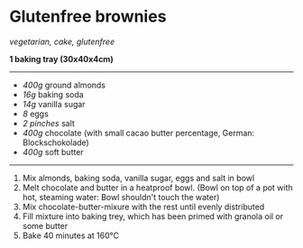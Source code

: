 # Glutenfree brownies

*vegetarian, cake, glutenfree*

**1 baking tray (30x40x4cm)**

---

- *400g* ground almonds
- *16g* baking soda
- *14g* vanilla sugar
- *8* eggs
- *2 pinches* salt
- *400g* chocolate (with small cacao butter percentage, German: Blockschokolade)
- *400g* soft butter

---

1. Mix almonds, baking soda, vanilla sugar, eggs and salt in bowl
2. Melt chocolate and butter in a heatproof bowl. (Bowl on top of a pot with hot, steaming water: Bowl shouldn't touch the water)
3. Mix chocolate-butter-mixure with the rest until evenly distributed
4. Fill mixture into baking trey, which has been primed with granola oil or some butter
5. Bake 40 minutes at 160°C 


